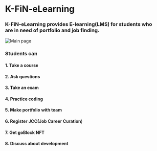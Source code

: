 # K-FiN-eLearning
### K-FiN-eLearning provides E-learning(LMS) for students who are in need of portfolio and job finding.

![Main page](https://user-images.githubusercontent.com/73567162/135219890-ea1fd4e4-19f2-4e8d-b255-39a3d167d0d2.png)
### Students can
#### 1. Take a course
#### 2. Ask questions
#### 3. Take an exam 
#### 4. Practice coding
#### 5. Make portfolio with team
#### 6. Register JCC(Job Career Curation)
#### 7. Get goBlock NFT
#### 8. Discuss about development
